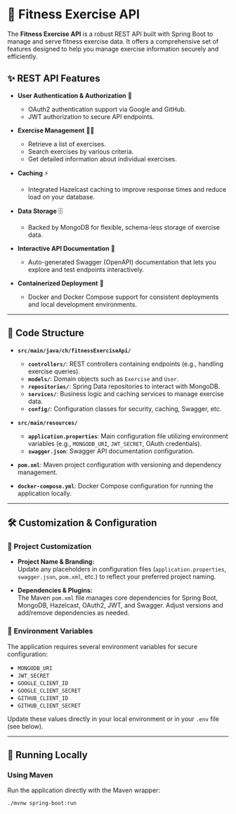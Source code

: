 <!-- filepath: /Users/andreioleniuc/Documents/Code/Projects/fitness-exercises-api/ReadMe.md -->

# 🚀 Fitness Exercise API

The **Fitness Exercise API** is a robust REST API built with Spring Boot to manage and serve fitness exercise data. It offers a comprehensive set of features designed to help you manage exercise information securely and efficiently.

## ✨ REST API Features

- **User Authentication & Authorization** 🔐

  - OAuth2 authentication support via Google and GitHub.
  - JWT authorization to secure API endpoints.

- **Exercise Management** 🏋️‍♂️

  - Retrieve a list of exercises.
  - Search exercises by various criteria.
  - Get detailed information about individual exercises.

- **Caching** ⚡

  - Integrated Hazelcast caching to improve response times and reduce load on your database.

- **Data Storage** 🗄️

  - Backed by MongoDB for flexible, schema-less storage of exercise data.

- **Interactive API Documentation** 📜

  - Auto-generated Swagger (OpenAPI) documentation that lets you explore and test endpoints interactively.

- **Containerized Deployment** 🐳
  - Docker and Docker Compose support for consistent deployments and local development environments.

---

## 📂 Code Structure

- **`src/main/java/ch/fitnessExerciseApi/`**

  - **`controllers/`**: REST controllers containing endpoints (e.g., handling exercise queries).
  - **`models/`**: Domain objects such as `Exercise` and `User`.
  - **`repositories/`**: Spring Data repositories to interact with MongoDB.
  - **`services/`**: Business logic and caching services to manage exercise data.
  - **`config/`**: Configuration classes for security, caching, Swagger, etc.

- **`src/main/resources/`**

  - **`application.properties`**: Main configuration file utilizing environment variables (e.g., `MONGODB_URI`, `JWT_SECRET`, OAuth credentials).
  - **`swagger.json`**: Swagger API documentation configuration.

- **`pom.xml`**: Maven project configuration with versioning and dependency management.
- **`docker-compose.yml`**: Docker Compose configuration for running the application locally.

---

## 🛠️ Customization & Configuration

### 🔧 Project Customization

- **Project Name & Branding:**  
  Update any placeholders in configuration files (`application.properties`, `swagger.json`, `pom.xml`, etc.) to reflect your preferred project naming.

- **Dependencies & Plugins:**  
  The Maven `pom.xml` file manages core dependencies for Spring Boot, MongoDB, Hazelcast, OAuth2, JWT, and Swagger. Adjust versions and add/remove dependencies as needed.

### 🔌 Environment Variables

The application requires several environment variables for secure configuration:

- `MONGODB_URI`
- `JWT_SECRET`
- `GOOGLE_CLIENT_ID`
- `GOOGLE_CLIENT_SECRET`
- `GITHUB_CLIENT_ID`
- `GITHUB_CLIENT_SECRET`

Update these values directly in your local environment or in your `.env` file (see below).

---

## 🏃 Running Locally

### Using Maven

Run the application directly with the Maven wrapper:

```bash
./mvnw spring-boot:run
```

